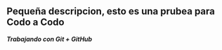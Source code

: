 ## Pequeña descripcion, esto es una prubea para Codo a Codo ##

*****Trabajando con Git + GitHub*****
